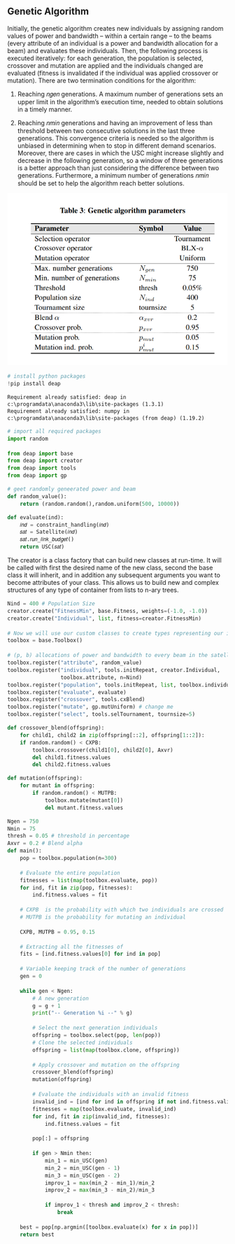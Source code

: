 ## Genetic Algorithm 

Initially, the genetic algorithm creates new individuals by assigning random values of power and
bandwidth – within a certain range – to the beams (every attribute of an individual
is a power and bandwidth allocation for a beam) and evaluates these individuals.
Then, the following process is executed iteratively: for each generation, the population is selected, crossover and mutation are applied and the individuals changed are
evaluated (fitness is invalidated if the individual was applied crossover or mutation).
There are two termination conditions for the algorithm:

1. Reaching 𝑛𝑔𝑒𝑛 generations. A maximum number of generations sets an upper limit in the algorithm’s execution time, needed to obtain solutions in a timely manner.

2. Reaching 𝑛𝑚𝑖𝑛 generations and having an improvement of less than threshold between two consecutive solutions in the last three generations. This convergence criteria is needed so the algorithm is unbiased in determining when to stop in different demand scenarios. Moreover, there are cases in which the USC might increase slightly and decrease in the following generation, so a window of three generations is a better approach than just considering the difference between two generations. Furthermore, a minimum number of generations 𝑛𝑚𝑖𝑛 should be set to help the algorithm reach better solutions.

<img src="Images/genetic-algo-table.png">


```python
# install python packages
!pip install deap

```

    Requirement already satisfied: deap in c:\programdata\anaconda3\lib\site-packages (1.3.1)
    Requirement already satisfied: numpy in c:\programdata\anaconda3\lib\site-packages (from deap) (1.19.2)
    


```python
# import all required packages
import random

from deap import base
from deap import creator
from deap import tools
from deap import gp
```


```python
# geet randomly geneerated power and beam
def random_value():
    return (random.random(),random.uniform(500, 10000))
```


```python
def evaluate(ind):
    𝑖𝑛𝑑 = constraint_handling(𝑖𝑛𝑑)
    𝑠𝑎𝑡 = Satellite(𝑖𝑛𝑑)
    𝑠𝑎𝑡.𝑟𝑢𝑛_𝑙𝑖𝑛𝑘_𝑏𝑢𝑑𝑔𝑒𝑡()
    return USC(𝑠𝑎𝑡)
```

The creator is a class factory that can build new classes at run-time. It will be called with first the desired name of the new class, second the base class it will inherit, and in addition any subsequent arguments you want to become attributes of your class. This allows us to build new and complex structures of any type of container from lists to n-ary trees.

```python
Nind = 400 # Population Size
creator.create("FitnessMin", base.Fitness, weights=(-1.0, -1.0))
creator.create("Individual", list, fitness=creator.FitnessMin)

# Now we will use our custom classes to create types representing our individuals as well as our whole population.
toolbox = base.Toolbox()

# (p, b) allocations of power and bandwidth to every beam in the satellite)
toolbox.register("attribute", random_value)
toolbox.register("individual", tools.initRepeat, creator.Individual,
                 toolbox.attribute, n=Nind)
toolbox.register("population", tools.initRepeat, list, toolbox.individual)
toolbox.register("evaluate", evaluate)
toolbox.register("crossover", tools.cxBlend)
toolbox.register("mutate", gp.mutUniform) # change me
toolbox.register("select", tools.selTournament, tournsize=5)
```


```python
def crossover_blend(offspring):
    for child1, child2 in zip(offspring[::2], offspring[1::2]):
    if random.random() < CXPB:
        toolbox.crossover(child1[0], child2[0], Axvr)
        del child1.fitness.values
        del child2.fitness.values
```


```python
def mutation(offspring):
    for mutant in offspring:
        if random.random() < MUTPB:
            toolbox.mutate(mutant[0])
            del mutant.fitness.values
```


```python
Ngen = 750
Nmin = 75
thresh = 0.05 # threshold in percentage
Axvr = 0.2 # Blend alpha
def main():
    pop = toolbox.population(n=300)
    
    # Evaluate the entire population
    fitnesses = list(map(toolbox.evaluate, pop))
    for ind, fit in zip(pop, fitnesses):
        ind.fitness.values = fit
    
    # CXPB  is the probability with which two individuals are crossed
    # MUTPB is the probability for mutating an individual
    
    CXPB, MUTPB = 0.95, 0.15
    
    # Extracting all the fitnesses of 
    fits = [ind.fitness.values[0] for ind in pop]
    
    # Variable keeping track of the number of generations
    gen = 0
    
    while gen < Ngen:
        # A new generation
        g = g + 1
        print("-- Generation %i --" % g)
        
        # Select the next generation individuals
        offspring = toolbox.select(pop, len(pop))
        # Clone the selected individuals
        offspring = list(map(toolbox.clone, offspring))
        
        # Apply crossover and mutation on the offspring
        crossover_blend(offspring)
        mutation(offspring)
                
        # Evaluate the individuals with an invalid fitness
        invalid_ind = [ind for ind in offspring if not ind.fitness.valid]
        fitnesses = map(toolbox.evaluate, invalid_ind)
        for ind, fit in zip(invalid_ind, fitnesses):
            ind.fitness.values = fit
            
        pop[:] = offspring
        
        if gen > Nmin then:
            min_1 = min_USC(gen)
            min_2 = min_USC(gen - 1)
            min_3 = min_USC(gen - 2)
            improv_1 = max(min_2 - min_1)/min_2
            improv_2 = max(min_3 - min_2)/min_3
            
            if improv_1 < thresh and improv_2 < thresh:
                break
                
    best = pop[np.argmin([toolbox.evaluate(x) for x in pop])]
    return best
        
```
